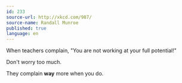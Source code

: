 ```yaml
---
id: 233
source-url: http://xkcd.com/987/
source-name: Randall Munroe
published: true
language: en
---
```

When teachers complain, "You are not working at your full potential!"

Don't worry too much.

They complain **way** more when you do.
